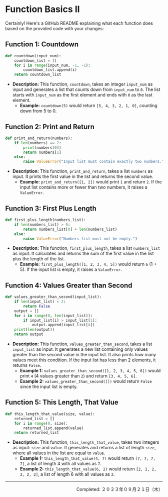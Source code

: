 # Function Basics II

Certainly! Here's a GitHub README explaining what each function does based on the provided code with your changes:

## Function 1: Countdown

```python
def countdown(input_num):
    countdown_list = []
    for i in range(input_num, -1, -1):
        countdown_list.append(i)
    return countdown_list
```
- **Description:** This function, `countdown`, takes an integer `input_num` as input and generates a list that counts down from `input_num` to `0`. The list starts with `input_num` as the first element and ends with `0` as the last element.
    - **Example:** `countdown(5)` would return `[5, 4, 3, 2, 1, 0]`, counting down from 5 to 0.


## Function 2: Print and Return

```python
def print_and_return(numbers):
    if len(numbers) == 2:
        print(numbers[0])
        return numbers[1]
    else:
        raise ValueError("Input list must contain exactly two numbers.")
```
- **Description:** This function, `print_and_return`, takes a list `numbers` as input. It prints the first value in the list and returns the second value.
    - **Example:** `print_and_return([1, 2])` would print `1` and return `2`. If the input list contains more or fewer than two numbers, it raises a `ValueError`.


## Function 3: First Plus Length

```python
def first_plus_length(numbers_list):
    if len(numbers_list) > 0:
        return numbers_list[0] + len(numbers_list)
    else:
        raise ValueError("Numbers list must not be empty.")
```
- **Description:** This function, `first_plus_length`, takes a list `numbers_list` as input. It calculates and returns the sum of the first value in the list plus the length of the list.
    - **Example:** `first_plus_length([1, 2, 3, 4, 5])` would return `6` (1 + 5). If the input list is empty, it raises a `ValueError`.


## Function 4: Values Greater than Second

```python
def values_greater_than_second(input_list):
    if len(input_list) < 2:
        return False
    output = []
    for i in range(0, len(input_list)):
        if input_list[i] > input_list[1]:
            output.append(input_list[i])
    print(len(output))
    return output
```
- **Description:** This function, `values_greater_than_second`, takes a list `input_list` as input. It generates a new list containing only values greater than the second value in the input list. It also prints how many values meet this condition. If the input list has less than 2 elements, it returns `False`.
    - **Example 1:** `values_greater_than_second([1, 2, 3, 4, 5, 6])` would print `4` (4 values greater than `2`) and return `[3, 4, 5, 6]`.
    - **Example 2:** `values_greater_than_second([])` would return `False` since the input list is empty.


## Function 5: This Length, That Value

```python
def this_length_that_value(size, value):
    returned_list = []
    for i in range(0, size):
        returned_list.append(value)
    return returned_list
```
- **Description:** This function, `this_length_that_value`, takes two integers as input: `size` and `value`. It generates and returns a list of length `size`, where all values in the list are equal to `value`.
    - **Example 1:** `this_length_that_value(4, 7)` would return `[7, 7, 7, 7]`, a list of length 4 with all values as `7`.
    - **Example 2:** `this_length_that_value(6, 2)` would return `[2, 2, 2, 2, 2, 2]`, a list of length 6 with all values as `2`.

---
<p align="right">Completed: ２０２３年０９月２１日（木）</p>